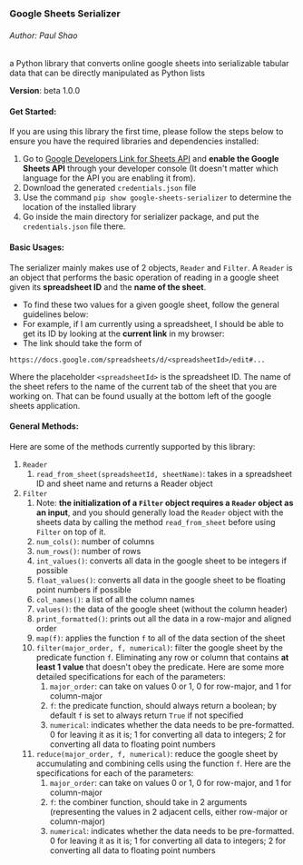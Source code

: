### Google Sheets Serializer
###### Author: Paul Shao
a Python library that converts online google sheets into serializable tabular data that can be directly manipulated as Python lists

**Version**: beta 1.0.0
#### Get Started:
If you are using this library the first time, please follow the steps below to ensure you have the required libraries and dependencies installed:
1. Go to [Google Developers Link for Sheets API](https://developers.google.com/sheets/api/quickstart/python) and **enable the Google Sheets API** through your developer console (It doesn't matter which language for the API you are enabling it from).
2. Download the generated `credentials.json` file
3. Use the command `pip show google-sheets-serializer` to determine the location of the installed library
4. Go inside the main directory for serializer package, and put the `credentials.json` file there.

#### Basic Usages:
The serializer mainly makes use of 2 objects, `Reader` and `Filter`. A `Reader` is an object that performs the basic operation of reading in a google sheet given its **spreadsheet ID** and the **name of the sheet**.

* To find these two values for a given google sheet, follow the general guidelines below:
* For example, if I am currently using a spreadsheet, I should be able to get its ID by looking at the **current link** in my browser:
* The link should take the form of 
```
https://docs.google.com/spreadsheets/d/<spreadsheetId>/edit#...
```
Where the placeholder `<spreadsheetId>` is the spreadsheet ID. The name of the sheet refers to the name of the current tab of the sheet that you are working on. That can be found usually at the bottom left of the google sheets application.

#### General Methods:
Here are some of the methods currently supported by this library:
1. `Reader`
   1. `read_from_sheet(spreadsheetId, sheetName)`: takes in a spreadsheet ID and sheet name and returns a Reader object
2. `Filter`
   1. Note: **the initialization of a `Filter` object requires a `Reader` object as an input**, and you should generally load the `Reader` object with the sheets data by calling the method `read_from_sheet` before using `Filter` on top of it.
   2. `num_cols()`: number of columns
   3. `num_rows()`: number of rows
   4. `int_values()`: converts all data in the google sheet to be integers if possible
   5. `float_values()`: converts all data in the google sheet to be floating point numbers if possible
   6. `col_names()`: a list of all the column names
   7. `values()`: the data of the google sheet (without the column header)
   8. `print_formatted()`: prints out all the data in a row-major and aligned order
   9. `map(f)`: applies the function `f` to all of the data section of the sheet
   10. `filter(major_order, f, numerical)`: filter the google sheet by the predicate function `f`. Eliminating any row or column that contains **at least 1 value** that doesn't obey the predicate. Here are some more detailed specifications for each of the parameters:
       1.  `major_order`: can take on values 0 or 1, 0 for row-major, and 1 for column-major
       2.  `f`: the predicate function, should always return a boolean; by default `f` is set to always return `True` if not specified
       3.  `numerical`: indicates whether the data needs to be pre-formatted. 0 for leaving it as it is; 1 for converting all data to integers; 2 for converting all data to floating point numbers
   11. `reduce(major_order, f, numerical)`: reduce the google sheet by accumulating and combining cells using the function `f`. Here are the specifications for each of the parameters:
       1.  `major_order`: can take on values 0 or 1, 0 for row-major, and 1 for column-major
       2.  `f`: the combiner function, should take in 2 arguments (representing the values in 2 adjacent cells, either row-major or column-major)
       3.  `numerical`: indicates whether the data needs to be pre-formatted. 0 for leaving it as it is; 1 for converting all data to integers; 2 for converting all data to floating point numbers